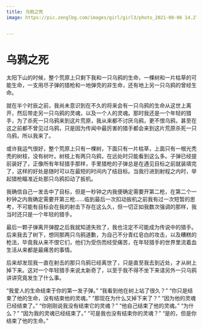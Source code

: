 ```yaml
---
title: 乌鸦之死
image: https://pic.zenglbg.com/images/girl/girl3/photo_2021-08-06 14.27.02.jpeg


---
```

#  乌鸦之死



太阳下山的时候，整个荒原上只剩下我和一只乌鸦的生命，一棵树和一片枯草的可能生命，一支用尽子弹的猎枪和一地弹壳的非生命，还有地上另一只乌鸦的曾经生命。

就在半个时辰之前，我尚未意识到在不久的将来会有一只乌鸦的生命从这世上离开，然后带走另一只乌鸦的灵魂，以及一个人的灵魂。那时我还是一个年轻的猎手，为了杀死一只乌鸦来到这片荒原，我从来都不讨厌乌鸦，更不恨乌鸦，甚至在这之前都不曾见过乌鸦，只是因为传闻中最厉害的猎手都会来到这片荒原杀死一只乌鸦，所以我来了。

或许我运气很好，整个荒原上只有一棵树，下面只有一片枯草，上面只有一根光秃秃的树枝，没有树叶。树枝上有两只乌鸦，在远处时只能看到这么多。子弹已经提前装好了，正像所有年轻猎手那样，手里猎枪的子弹总是在遇见目标之前就装填完了，这样的好处是随时可以在最短的时间内了结目标。当我行进到射程之内时，举起猎枪瞄准近处那只乌鸦扣动了扳机。

我确信自己一发击中了目标，但是一秒钟之内我便确定需要开第二枪，在第二个一秒钟之内我确定需要开第三枪……临到最后一次扣动扳机之前我有过一次短暂的思考，不可能有目标会在我的射击下存在这么久，但一切正如我数次强调的那样，我当时还只是一个年轻的猎手。

最后一颗子弹离开弹膛之后我就知道失败了，我也注定不可能成为传说中的猎手。后来我去了树下，想同那两只乌鸦道歉，为自己不分青红皂白的攻击，以及糟糕的枪法，毕竟我从来不恨它们，他们为受伤而经受痛苦，在年轻猎手的世界里流着血生活从来都是最痛苦的事情。

后来却发现我一直在射击的那只乌鸦已经离世了，只是直至我去到近处，才从树上掉下来。这对一个年轻猎手来说太新奇了，以至于我不得不坐下来请另外一只乌鸦讲讲究竟发生了什么事。

“我爱人的生命结束于你的第一发子弹。”
“我看到他在树上站了很久？”
“你只是结束了他的生命，没有结束他的灵魂。”
“那现在为什么又掉下来了？”
“因为他的灵魂已经结束了。”
“你刚刚说我没有结束它的灵魂？”
“他自己结束了他的灵魂。”
“为什么？”
“因为我的灵魂已经结束了。”
“可是我也没有结束你的灵魂？”
“是的，但是你结束了他的生命。”